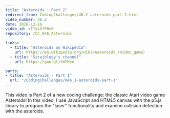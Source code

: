 ```yaml
---
title: "Asteroids - Part 2"
redirect_from: CodingChallenges/46.2-asteroids-part-2.html
video_number: 46.2
date: 2016-12-16
video_id: xTTuih7P0c0
repository: /CC_046_Asteroids

links:
  - title: "Asteroids on Wikipedia"
    url: https://en.wikipedia.org/wiki/Asteroids_(video_game)
  - title: "Sirajology's channel"
    url: https://goo.gl/tmFNre

parts:
- title: "Asteroids - Part 1"
  url: "/CodingChallenges/046.1-asteroids-part-1"
---
```


This video is Part 2 of a new coding challenge: the classic Atari video game Asteroids!
In this video, I use JavaScript and HTML5 canvas with the p5.js library to program the "laser" functionality and examine collision detection with the asteroids.
